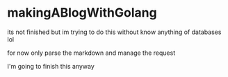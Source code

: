 # makingABlogWithGolang
 its not finished
but im trying to do this without know anything of databases lol

for now only parse the markdown and manage the request


I'm going to finish this anyway
